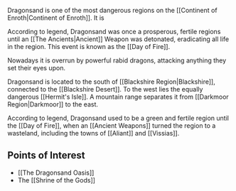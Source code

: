 Dragonsand is one of the most dangerous regions on the [[Continent of Enroth|Continent of Enroth]]. It is 

According to legend, Dragonsand was once a prosperous, fertile regions until an [[The Ancients|Ancient]] Weapon was detonated, eradicating all life in the region. This event is known as the [[Day of Fire]].

Nowadays it is overrun by powerful rabid dragons, attacking anything they set their eyes upon.

Dragonsand is located to the south of [[Blackshire Region|Blackshire]], connected to the [[Blackshire Desert]]. To the west lies the equally dangerous [[Hermit's Isle]]. A mountain range separates it from [[Darkmoor Region|Darkmoor]] to the east.

According to legend, Dragonsand used to be a green and fertile region until the [[Day of Fire]], when an [[Ancient Weapons]] turned the region to a wasteland, including the towns of [[Aliant]] and [[Vissias]].
## Points of Interest
* [[The Dragonsand Oasis]]
* The [[Shrine of the Gods]]
